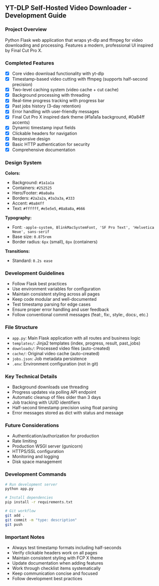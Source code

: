 <!-- Use this file to provide workspace-specific custom instructions to Copilot. For more details, visit https://code.visualstudio.com/docs/copilot/copilot-customization#_use-a-githubcopilotinstructionsmd-file -->

## YT-DLP Self-Hosted Video Downloader - Development Guide

### Project Overview
Python Flask web application that wraps yt-dlp and ffmpeg for video downloading and processing. Features a modern, professional UI inspired by Final Cut Pro X.

### Completed Features
- [x] Core video download functionality with yt-dlp
- [x] Timestamp-based video cutting with ffmpeg (supports half-second precision)
- [x] Two-level caching system (video cache + cut cache)
- [x] Background processing with threading
- [x] Real-time progress tracking with progress bar
- [x] Past jobs history (3-day retention)
- [x] Error handling with user-friendly messages
- [x] Final Cut Pro X inspired dark theme (#1a1a1a background, #0a84ff accents)
- [x] Dynamic timestamp input fields
- [x] Clickable headers for navigation
- [x] Responsive design
- [x] Basic HTTP authentication for security
- [x] Comprehensive documentation

### Design System
**Colors:**
- Background: `#1a1a1a`
- Containers: `#252525`
- Hero/Footer: `#0a0a0a`
- Borders: `#2a2a2a`, `#3a3a3a`, `#333`
- Accent: `#0a84ff`
- Text: `#ffffff`, `#e5e5e5`, `#8a8a8a`, `#666`

**Typography:**
- Font: `-apple-system, BlinkMacSystemFont, 'SF Pro Text', 'Helvetica Neue', sans-serif`
- Base size: `0.875rem`
- Border radius: `6px` (small), `8px` (containers)

**Transitions:**
- Standard: `0.2s ease`

### Development Guidelines
- Follow Flask best practices
- Use environment variables for configuration
- Maintain consistent styling across all pages
- Keep code modular and well-documented
- Test timestamp parsing for edge cases
- Ensure proper error handling and user feedback
- Follow conventional commit messages (feat:, fix:, style:, docs:, etc.)

### File Structure
- `app.py`: Main Flask application with all routes and business logic
- `templates/`: Jinja2 templates (index, progress, result, past_jobs)
- `downloads/`: Processed video files (auto-created)
- `cache/`: Original video cache (auto-created)
- `jobs.json`: Job metadata persistence
- `.env`: Environment configuration (not in git)

### Key Technical Details
- Background downloads use threading
- Progress updates via polling API endpoint
- Automatic cleanup of files older than 3 days
- Job tracking with UUID identifiers
- Half-second timestamp precision using float parsing
- Error messages stored as dict with status and message

### Future Considerations
- Authentication/authorization for production
- Rate limiting
- Production WSGI server (gunicorn)
- HTTPS/SSL configuration
- Monitoring and logging
- Disk space management

### Development Commands
```bash
# Run development server
python app.py

# Install dependencies
pip install -r requirements.txt

# Git workflow
git add .
git commit -m "type: description"
git push
```

### Important Notes
- Always test timestamp formats including half-seconds
- Verify clickable headers work on all pages
- Maintain consistent styling with FCP X theme
- Update documentation when adding features
- Work through checklist items systematically
- Keep communication concise and focused
- Follow development best practices